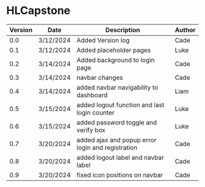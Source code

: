 # HLCapstone

 | Version | Date | Description | Author |
 | ------ | ------ | ------------ | -------- |
 | 0.0 | 3/12/2024 | Added Version log| Cade | 
 | 0.1 | 3/12/2024 | Added placeholder pages | Luke |
 | 0.2 | 3/14/2024 | Added background to login page | Cade |
 | 0.3 | 3/14/2024 | navbar changes | Cade |
 | 0.4 | 3/14/2024 | added navbar navigability to dashboard | Liam |
 | 0.5 | 3/15/2024 | added logout function and last login counter | Luke |
 | 0.6 | 3/15/2024 | added password toggle and verify box | Luke |
 | 0.7 | 3/20/2024 | added ajax and popup error login and registration | Cade |
 | 0.8 | 3/20/2024 | added logout label and navbar label | Cade |
 | 0.9 | 3/20/2024 | fixed icon positions on navbar | Cade |
